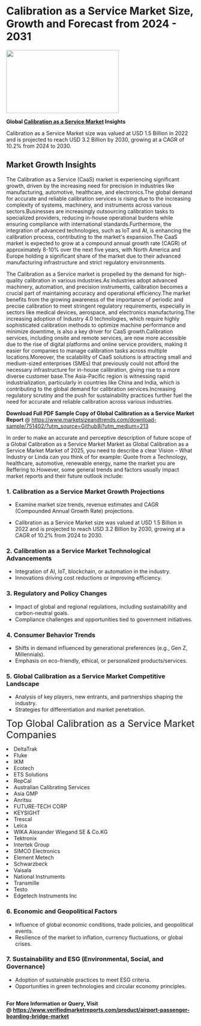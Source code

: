 <H1>Calibration as a Service Market Size, Growth and Forecast from 2024 - 2031</H1><img class="aligncenter size-medium wp-image-584254" src="https://thirdeyenews.in/wp-content/uploads/2024/09/Global-Market-Research-300x168.jpeg" alt="" width="300" height="168" /><p><strong>Global&nbsp;<a href="https://www.marketsizeandtrends.com/download-sample/751402/?utm_source=Github8j?utm_medium=213">Calibration as a Service Market</a> Insights</strong></p><p>Calibration as a Service Market size was valued at USD 1.5 Billion in 2022 and is projected to reach USD 3.2 Billion by 2030, growing at a CAGR of 10.2% from 2024 to 2030.</p><p><h2>Market Growth Insights</h2> <p>The Calibration as a Service (CaaS) market is experiencing significant growth, driven by the increasing need for precision in industries like manufacturing, automotive, healthcare, and electronics.The global demand for accurate and reliable calibration services is rising due to the increasing complexity of systems, machinery, and instruments across various sectors.Businesses are increasingly outsourcing calibration tasks to specialized providers, reducing in-house operational burdens while ensuring compliance with international standards.Furthermore, the integration of advanced technologies, such as IoT and AI, is enhancing the calibration process, contributing to the market's expansion.The CaaS market is expected to grow at a compound annual growth rate (CAGR) of approximately 8-10% over the next five years, with North America and Europe holding a significant share of the market due to their advanced manufacturing infrastructure and strict regulatory environments.</p> <p>The Calibration as a Service market is propelled by the demand for high-quality calibration in various industries.As industries adopt advanced machinery, automation, and precision instruments, calibration becomes a crucial part of maintaining accuracy and operational efficiency.The market benefits from the growing awareness of the importance of periodic and precise calibration to meet stringent regulatory requirements, especially in sectors like medical devices, aerospace, and electronics manufacturing.The increasing adoption of Industry 4.0 technologies, which require highly sophisticated calibration methods to optimize machine performance and minimize downtime, is also a key driver for CaaS growth.Calibration services, including onsite and remote services, are now more accessible due to the rise of digital platforms and online service providers, making it easier for companies to manage calibration tasks across multiple locations.Moreover, the scalability of CaaS solutions is attracting small and medium-sized enterprises (SMEs) that previously could not afford the necessary infrastructure for in-house calibration, giving rise to a more diverse customer base.The Asia-Pacific region is witnessing rapid industrialization, particularly in countries like China and India, which is contributing to the global demand for calibration services.Increasing regulatory scrutiny and the push for sustainability practices further fuel the need for accurate and reliable calibration across various industries.</p><p><span class=""><strong>Download Full PDF Sample Copy of Global Calibration as a Service Market Report</strong> @ <a href="https://www.marketsizeandtrends.com/download-sample/751402/?utm_source=Github8j?utm_medium=213" target="_blank">https://www.marketsizeandtrends.com/download-sample/751402/?utm_source=Github8j?utm_medium=213</a></span></p><p>In order to make an accurate and perceptive description of future scope of a Global&nbsp;Calibration as a Service Market Market as Global&nbsp;Calibration as a Service Market Market of 2025, you need to describe a clear Vision &ndash; What Industry or Linda can you think of for example: Quote from a Technology, healthcare, automotive, renewable energy, name the market you are Reffering to.However, some general trends and factors usually impact market reports and their future outlook include:</p><h3>1.&nbsp;<strong>Calibration as a Service Market Growth Projections</strong></h3><ul><li>Examine market size trends, revenue estimates and CAGR (Compounded Annual Growth Rate) projections.</li><li><p>Calibration as a Service Market size was valued at USD 1.5 Billion in 2022 and is projected to reach USD 3.2 Billion by 2030, growing at a CAGR of 10.2% from 2024 to 2030.</p></li></ul><h3>2.&nbsp;<strong>Calibration as a Service Market Technological Advancements</strong></h3><ul><li>Integration of AI, IoT, blockchain, or automation in the industry.</li><li>Innovations driving cost reductions or improving efficiency.</li></ul><h3>3.&nbsp;<strong>Regulatory and Policy Changes</strong></h3><ul><li>Impact of global and regional regulations, including sustainability and carbon-neutral goals.</li><li>Compliance challenges and opportunities tied to government initiatives.</li></ul><h3>4.&nbsp;<strong>Consumer Behavior Trends</strong></h3><ul><li>Shifts in demand influenced by generational preferences (e.g., Gen Z, Millennials).</li><li>Emphasis on eco-friendly, ethical, or personalized products/services.</li></ul><h3>5.&nbsp;<strong>Global Calibration as a Service Market Competitive Landscape</strong></h3><ul><li>Analysis of key players, new entrants, and partnerships shaping the industry.</li><li>Strategies for differentiation and market penetration.</li></ul><p data-pm-slice="1 1 []"><span style="color: inherit; font-family: inherit; font-size: 25px;">Top Global Calibration as a Service Market Companies</span></p><div class="" data-test-id=""><p><li>DeltaTrak</li><li> Fluke</li><li> IKM</li><li> Ecotech</li><li> ETS Solutions</li><li> RepCal</li><li> Australian Calibrating Services</li><li> Asia GMP</li><li> Anritsu</li><li> FUTURE-TECH CORP</li><li> KEYSIGHT</li><li> Trescal</li><li> Leica</li><li> WIKA Alexander Wiegand SE & Co.KG</li><li> Tektronix</li><li> Intertek Group</li><li> SIMCO Electronics</li><li> Element Metech</li><li> Schwarzbeck</li><li> Vaisala</li><li> National Instruments</li><li> Transmille</li><li> Testo</li><li> Edgetech Instruments Inc</li></p></div><h3>6.&nbsp;<strong>Economic and Geopolitical Factors</strong></h3><ul><li>Influence of global economic conditions, trade policies, and geopolitical events.</li><li>Resilience of the market to inflation, currency fluctuations, or global crises.</li></ul><h3>7.&nbsp;<strong>Sustainability and ESG (Environmental, Social, and Governance)</strong></h3><ul><li>Adoption of sustainable practices to meet ESG criteria.</li><li>Opportunities in green technologies and circular economy principles.</li></ul><h2><strong style="font-size: 14px;">For More Information or Query, Visit @&nbsp;</strong><a style="background-color: #ffffff; font-size: 14px;" href="https://www.marketsizeandtrends.com/report/calibration-as-a-service-market/" target="_blank">https://www.verifiedmarketreports.com/product/airport-passenger-boarding-bridge-market</a></h2>